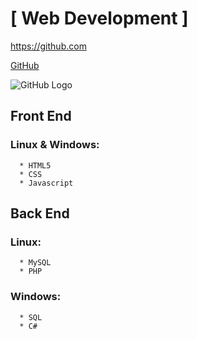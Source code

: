 # [ Web Development ]

https://github.com

[GitHub](https://github.com)

![GitHub Logo](/images/logo.png)

## **Front End**
  ### Linux & Windows:
      * HTML5
      * CSS
      * Javascript

## **Back End**
  ### Linux:
      * MySQL
      * PHP
  
  ### Windows:
      * SQL
      * C#
